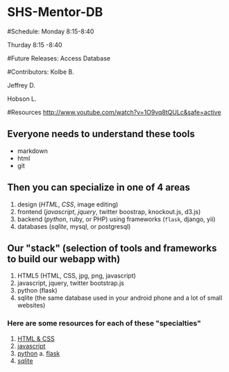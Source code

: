 SHS-Mentor-DB
=============
#Schedule:
Monday 8:15-8:40

Thurday 8:15 -8:40

#Future Releases:
Access Database

#Contributors:
Kolbe B.

Jeffrey D.

Hobson L.


#Resources
http://www.youtube.com/watch?v=1O9vq8tQULc&safe=active

## Everyone needs to understand these tools

* markdown
* html
* git

## Then you can specialize in one of 4 areas

1. design (*HTML*, *CSS*, image editing)
2. frontend (*javascript*, *jquery*, twitter boostrap, knockout.js, d3.js)
3. backend (*python*, ruby, or PHP) using frameworks (`flask`, django, yii)
4. databases (*sqlite*, mysql, or postgresql)

## Our "stack" (selection of tools and frameworks to build our webapp with)

1. HTML5 (HTML, CSS, jpg, png, javascript)
2. javascript, jquery, twitter bootstrap.js
3. python (flask)
4. sqlite (the same database used in your android phone and a lot of small websites)

### Here are some resources for each of these "specialties"

1. [HTML & CSS](http://www.codecademy.com/tracks/web)
2. [javascript](http://www.codecademy.com/tracks/javascript)
3. [python](http://www.codecademy.com/tracks/python)
  a. [flask](http://blog.miguelgrinberg.com/post/the-flask-mega-tutorial-part-i-hello-world)
4. [sqlite](http://zetcode.com/db/sqlite/)
